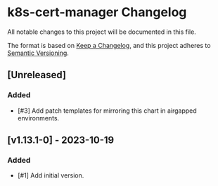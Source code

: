 # k8s-cert-manager Changelog
All notable changes to this project will be documented in this file.

The format is based on [Keep a Changelog](https://keepachangelog.com/en/1.0.0/),
and this project adheres to [Semantic Versioning](https://semver.org/spec/v2.0.0.html).

## [Unreleased]
### Added
- [#3] Add patch templates for mirroring this chart in airgapped environments.

## [v1.13.1-0] - 2023-10-19

### Added
- [#1] Add initial version.

